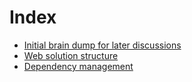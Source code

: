 # Index

- [Initial brain dump for later discussions](brain-dump.md)
- [Web solution structure](web-solution.md)
- [Dependency management](dependency-management.md)
